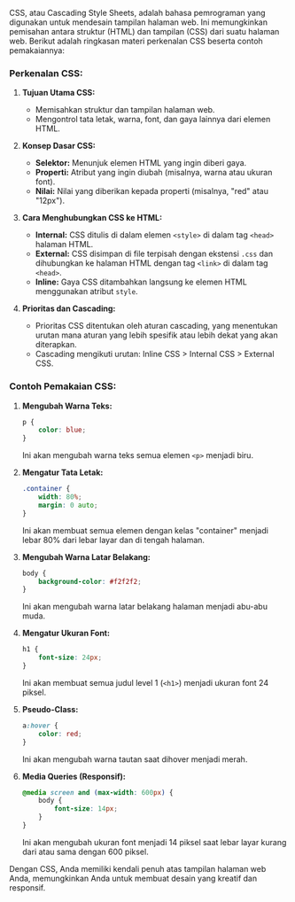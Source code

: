CSS, atau Cascading Style Sheets, adalah bahasa pemrograman yang digunakan untuk mendesain tampilan halaman web. Ini memungkinkan pemisahan antara struktur (HTML) dan tampilan (CSS) dari suatu halaman web. Berikut adalah ringkasan materi perkenalan CSS beserta contoh pemakaiannya:

### Perkenalan CSS:

1. **Tujuan Utama CSS:**
   - Memisahkan struktur dan tampilan halaman web.
   - Mengontrol tata letak, warna, font, dan gaya lainnya dari elemen HTML.

2. **Konsep Dasar CSS:**
   - **Selektor:** Menunjuk elemen HTML yang ingin diberi gaya.
   - **Properti:** Atribut yang ingin diubah (misalnya, warna atau ukuran font).
   - **Nilai:** Nilai yang diberikan kepada properti (misalnya, "red" atau "12px").

3. **Cara Menghubungkan CSS ke HTML:**
   - **Internal:** CSS ditulis di dalam elemen `<style>` di dalam tag `<head>` halaman HTML.
   - **External:** CSS disimpan di file terpisah dengan ekstensi `.css` dan dihubungkan ke halaman HTML dengan tag `<link>` di dalam tag `<head>`.
   - **Inline:** Gaya CSS ditambahkan langsung ke elemen HTML menggunakan atribut `style`.

4. **Prioritas dan Cascading:**
   - Prioritas CSS ditentukan oleh aturan cascading, yang menentukan urutan mana aturan yang lebih spesifik atau lebih dekat yang akan diterapkan.
   - Cascading mengikuti urutan: Inline CSS > Internal CSS > External CSS. 

### Contoh Pemakaian CSS:

1. **Mengubah Warna Teks:**
   ```css
   p {
       color: blue;
   }
   ```
   Ini akan mengubah warna teks semua elemen `<p>` menjadi biru.

2. **Mengatur Tata Letak:**
   ```css
   .container {
       width: 80%;
       margin: 0 auto;
   }
   ```
   Ini akan membuat semua elemen dengan kelas "container" menjadi lebar 80% dari lebar layar dan di tengah halaman.

3. **Mengubah Warna Latar Belakang:**
   ```css
   body {
       background-color: #f2f2f2;
   }
   ```
   Ini akan mengubah warna latar belakang halaman menjadi abu-abu muda.

4. **Mengatur Ukuran Font:**
   ```css
   h1 {
       font-size: 24px;
   }
   ```
   Ini akan membuat semua judul level 1 (`<h1>`) menjadi ukuran font 24 piksel.

5. **Pseudo-Class:**
   ```css
   a:hover {
       color: red;
   }
   ```
   Ini akan mengubah warna tautan saat dihover menjadi merah.

6. **Media Queries (Responsif):**
   ```css
   @media screen and (max-width: 600px) {
       body {
           font-size: 14px;
       }
   }
   ```
   Ini akan mengubah ukuran font menjadi 14 piksel saat lebar layar kurang dari atau sama dengan 600 piksel.

Dengan CSS, Anda memiliki kendali penuh atas tampilan halaman web Anda, memungkinkan Anda untuk membuat desain yang kreatif dan responsif.
